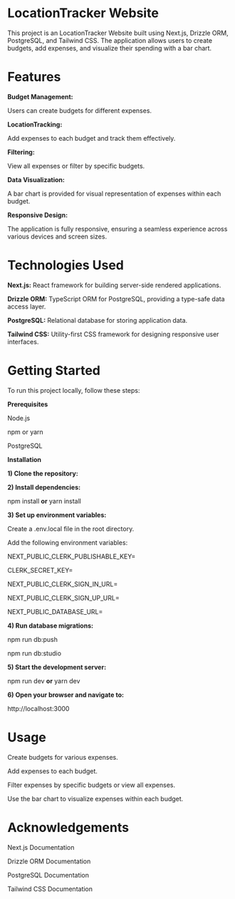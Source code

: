 # LocationTracker Website
This project is an LocationTracker Website built using Next.js, Drizzle ORM, PostgreSQL, and Tailwind CSS. The application allows users to create budgets, add expenses, and visualize their spending with a bar chart.

# Features
**Budget Management:** 

Users can create budgets for different expenses.

**LocationTracking:** 

Add expenses to each budget and track them effectively.

**Filtering:** 

View all expenses or filter by specific budgets.

**Data Visualization:** 

A bar chart is provided for visual representation of expenses within each budget.

**Responsive Design:** 

The application is fully responsive, ensuring a seamless experience across various devices and screen sizes.

# Technologies Used

**Next.js:** React framework for building server-side rendered applications.

**Drizzle ORM:** TypeScript ORM for PostgreSQL, providing a type-safe data access layer.

**PostgreSQL:** Relational database for storing application data.

**Tailwind CSS:** Utility-first CSS framework for designing responsive user interfaces.

# Getting Started
To run this project locally, follow these steps:

**Prerequisites**

Node.js

npm or yarn

PostgreSQL

**Installation**

**1) Clone the repository:**


**2) Install dependencies:**

npm install
**or**
yarn install

**3) Set up environment variables:**

Create a .env.local file in the root directory.

Add the following environment variables:

NEXT_PUBLIC_CLERK_PUBLISHABLE_KEY=

CLERK_SECRET_KEY=

NEXT_PUBLIC_CLERK_SIGN_IN_URL=

NEXT_PUBLIC_CLERK_SIGN_UP_URL=

NEXT_PUBLIC_DATABASE_URL=

**4) Run database migrations:**

npm run db:push

npm run db:studio

**5) Start the development server:**

npm run dev
**or**
yarn dev

**6) Open your browser and navigate to:**

http://localhost:3000

# Usage

Create budgets for various expenses.

Add expenses to each budget.

Filter expenses by specific budgets or view all expenses.

Use the bar chart to visualize expenses within each budget.

# Acknowledgements
Next.js Documentation

Drizzle ORM Documentation

PostgreSQL Documentation

Tailwind CSS Documentation
